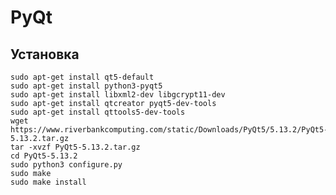 # PyQt

## Установка

    sudo apt-get install qt5-default
    sudo apt-get install python3-pyqt5
    sudo apt-get install libxml2-dev libgcrypt11-dev
    sudo apt-get install qtcreator pyqt5-dev-tools
    sudo apt-get install qttools5-dev-tools
    wget https://www.riverbankcomputing.com/static/Downloads/PyQt5/5.13.2/PyQt5-5.13.2.tar.gz
    tar -xvzf PyQt5-5.13.2.tar.gz
    cd PyQt5-5.13.2
    sudo python3 configure.py
    sudo make
    sudo make install
